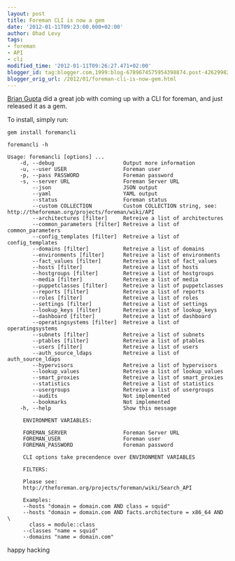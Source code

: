 ```yaml
---
layout: post
title: Foreman CLI is now a gem
date: '2012-01-11T09:23:00.000+02:00'
author: Ohad Levy
tags:
- foreman
- API
- cli
modified_time: '2012-01-11T09:26:27.471+02:00'
blogger_id: tag:blogger.com,1999:blog-6789674575954398874.post-4262998233202487687
blogger_orig_url: /2012/01/foreman-cli-is-now-gem.html
---
```


[Brian Gupta](mailto:brian.gupta@brandorr.com) did a great job with
coming up with a CLI for foreman, and just released it as a gem.

<!--more-->

To install, simply run:

    gem install foremancli

    foremancli -h

    Usage: foremancli [options] ...
        -d, --debug                      Output more information
        -u, --user USER                  Foreman user
        -p, --pass PASSWORD              Foreman password
        -s, --server URL                 Foreman Server URL
            --json                       JSON output
            --yaml                       YAML output
            --status                     Foreman status
            --custom COLLECTION          Custom COLLECTION string, see: http://theforeman.org/projects/foreman/wiki/API
            --architectures [filter]     Retreive a list of architectures
            --common_parameters [filter] Retreive a list of common_parameters
            --config_templates [filter]  Retreive a list of config_templates
            --domains [filter]           Retreive a list of domains
            --environments [filter]      Retreive a list of environments
            --fact_values [filter]       Retreive a list of fact_values
            --hosts [filter]             Retreive a list of hosts
            --hostgroups [filter]        Retreive a list of hostgroups
            --media [filter]             Retreive a list of media
            --puppetclasses [filter]     Retreive a list of puppetclasses
            --reports [filter]           Retreive a list of reports
            --roles [filter]             Retreive a list of roles
            --settings [filter]          Retreive a list of settings
            --lookup_keys [filter]       Retreive a list of lookup_keys
            --dashboard [filter]         Retreive a list of dashboard
            --operatingsystems [filter]  Retreive a list of operatingsystems
            --subnets [filter]           Retreive a list of subnets
            --ptables [filter]           Retreive a list of ptables
            --users [filter]             Retreive a list of users
            --auth_source_ldaps          Retreive a list of auth_source_ldaps
            --hypervisors                Retreive a list of hypervisors
            --lookup_values              Retreive a list of lookup_values
            --smart_proxies              Retreive a list of smart_proxies
            --statistics                 Retreive a list of statistics
            --usergroups                 Retreive a list of usergroups
            --audits                     Not implemented
            --bookmarks                  Not implemented
        -h, --help                       Show this message

         ENVIRONMENT VARIABLES:

         FOREMAN_SERVER                  Foreman Server URL
         FOREMAN_USER                    Foreman user
         FOREMAN_PASSWORD                Foreman password

         CLI options take precendence over ENVIRONMENT VARIABLES

         FILTERS:

         Please see:
         http://theforeman.org/projects/foreman/wiki/Search_API

         Examples:
         --hosts "domain = domain.com AND class = squid"
         --hosts "domain = domain.com AND facts.architecture = x86_64 AND \
           class = module::class
         --classes "name = squid"
         --domains "name = domain.com"


happy hacking
